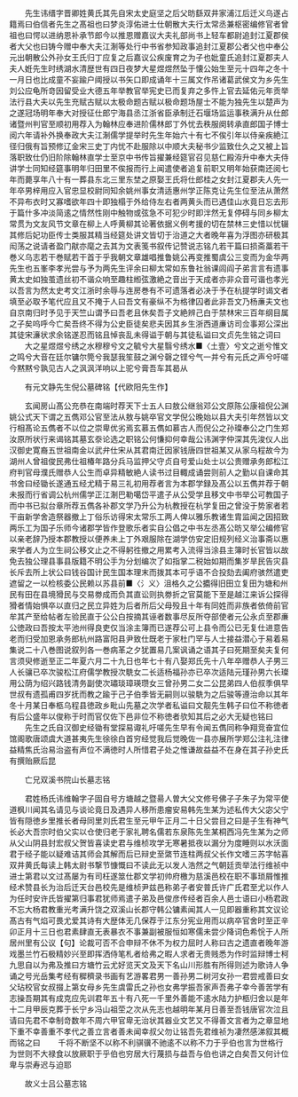 <!-- { "loadSidebar": true } -->
　　先生讳缙字晋卿姓黄氏其先自宋太史庭坚之后父昉繇双井家浦江后迁义乌遂占籍焉曰伯信者先生之髙祖也曰梦炎淳佑进士仕朝散大夫行太常丞兼枢密编修官者曾祖也曰愕以进纳恩补承节郎今以推恩赠嘉议大夫礼部尚书上轻车都尉追封江夏郡侯者大父也曰铸今赠中奉大夫江淛等处行中书省参知政事追封江夏郡公者父也中奉公元出朝散公外孙女王氏归丁应复之后嘉议公疾废育之为子也妣童氏追封江夏郡夫人夫人姙先生时绣湖水清歴世有四日夜梦大星煜煜然坠于懐公始生至元十四年之冬十一月日也比成童不妄踰户阈授以书矢口即成诵年十三属文作吊诸葛武侯文为乡先生刘公应龟所竒因留受业大德五年举教官举宪史已而复弃之多忤上官去延佑元年贡举法行县大夫以先生充赋古赋以太极命题古赋以极命题场屋士不能为独先生以楚声为之遂冠场明年奉大对授征仕郎宁海县丞江浙省臣承制迁石堰场监运事秩满升从仕郎诸暨州判官至顺初用荐入为翰林应奉进阶儒林郎丁外忧去秩服阕转承直郎国子博士阅六年请补外换奉政大夫江淛儒学提举时先生年始六十有七不俟引年以侍亲疾絶江径归俄有旨预修辽金宋三史丁内忧不赴服除以中顺大夫秘书少监致仕久之又被上旨落职致仕仍旧阶除翰林直学士至京中书传旨擢兼经筵官召见慈仁殿洊升中奉大夫侍讲学士同知经筵事明年归田里不俟报而行上闻遣使者追复前职又明年始获南还阅七年而薨享年八十有一葬县东北三里东埜之原娶王氏将仕郎桂之女封江夏郡夫人先一年卒男梓用应入官忠显校尉同知余姚州事女清适惠州学正陈克让先生位至法从萧然不异布衣时又寡嗜欲年四十即独榻于外给侍左右者两黄头而已遇佳山水竟日忘去形于篇什多冲淡简逺之情然性刚中触物或弦急不可犯少时即泮然无复停碍与同乡柳太常贯为文友风节文章在柳上人呼黄柳其论著依据义例考援的切在禁林三史惜以忧辍其修后妃功臣传士类服其精当经筵处讲文皆切于治道之大者晚年喜为浮图亦研极其闳荡之说请者盈门猒亦麾之去其为文表笺书叙传记赞说志铭凢若干篇曰损斋藁若干巻义乌志若干巻赋若干首于乎我朝文章雄唱推鲁姚公再变推蜀虞公三变而为金华两先生也五峯李孝光尝与予为两先生评余曰柳太常如东鲁社翁课闾阎子弟言言有遗事黄太史如独茧遗丝初不谐众响至趣柱縆弦激絶之音出于天成者亦非众音可谐也孝光以吾言为然太史考文江浙时余辱与连房巻有不可遗落者必决于予在杭提学时谒文者填至必取予笔代应且又不掩于人曰吾文有豪纵不为格律囚者此非吾文乃杨亷夫文也自京南归时予见于天竺山谓予曰吾老且休矣吾子文絶辨己白于禁林宋三百年纲目属之子矣呜呼今亡矣吾终不得为公史臣徒矣悲夫因其乡生浙西道亷访司佥事郑公深出其徒宋濓状求余铭遂忍而铭且悼丧乱未得谥于朝与其徒私谥曰文贞先生铭之词曰
　　大之星煜煜兮绣之水穆穆兮文之毓兮大星翳兮绣水■〈土壹〉兮文之逝兮惟文之鸣兮大音在廷尔镛尔筦兮我瑟我笙鼓之渊兮磬之铿兮气一并兮有元氏之声兮吁嗟今黙黙兮孰见古人之沨沨洋响以上驼兮膏吾车其曷从

　　有元文静先生倪公墓碑铭【代欧阳先生作】

　　玄闻房山髙公充恭在南端时荐天下士五人曰敖公继翁邓公文原陈公康祖倪公渊姚公式天下谓之五儁邓公官至法从敖与姚卒官文学倪公晚始以县大夫引年然皆以文行相髙论五儁者不以位之崇卑优劣焉玄慕五儁如慕古人而倪公之孙璨奉公之门生郑汝原所状行来谒铭其墓玄沗论选之职铭公何慊抑何幸哉公讳渊字仲深其先浚仪人出汉御史寛裔五世祖南金以武弁仕宋从其君南迁因家钱唐四世祖某又从家乌程故今为湖州人曾祖俊民弗仕祖椿年路分兵马监押父守贞自号爱山处士以公贵赠承务郎松江府判官母濮氏赠恭人公生而卓异精敏絶人读书过目輙成诵尝则前人之勤以自课命其书舍曰经锄长遂通五经尤精于易三礼初用荐者言为本郡学録及髙公以五儁并荐于朝未报而行省调公杭州儒学正江淛巴勒噶岱平遣子从公受学且移文中书举公可教国子而中书已拟台章所荐五儁各补郡文学乃升公为杭教授在杭学复田之曾没于势家者若干亩新学舍造祭器撤上丁俗乐访得宋太常乐工两人俾以雅乐教诸生胄监闻之因招致两乐工为国子乐师今诸郡学皆作登歌乐者实自公倡之中书左丞髙公昉又举公编修官以亲老辞乃授本郡教授以便养未上丁外艰服除在湖学仿安定旧规列经义治事斋以惠来学者人为立生祠公移文止之不得躬徃撤之用累考入流得当涂县主簿时长官皆以故免去独公理县事县版籍不明公手为分划编次了如指掌二税始如期而集岁旱民告灾县长斥去所上状公曰钱谷国计民生国本理末而拨其本可乎语不合投劾去阖府骇然遣吏遮留之一以检核委公民赖以苏县前■〈氵义〉沮格久之公攟得旧田立复田为塘和州民有田在县境猾民与交易劵成而负其直讼则执劵折之官莫能下至是越江来诉公探得猾者情始惧卒以直归之民立异姓为后者所后父母殁且十年有同姓而非族者依倚前官牟其产至给帖者左验民直于公公白按摘其诬者数事尽反所夺部使者元公永贞至郡亷公徳政曰吾按太平池州得良吏仅当涂主簿而已遂荐公可上县令而公已无复仕进意告老而归受加恩承务郎杭州路富阳县尹致仕既老于家杜门罕与人士接益潜心于易着易集说二十八巻图说叙列各一巻病革之夕犹置易几案讽诵之语其子曰死期至矣夫复何言须臾修逝至正二年夏六月二十九日也年七十有八娶郑氏先十八年卒赠恭人子男三人长骧已卒次骏松江府儒学教授次駪女二长适杨福孙亦已卒次适陆元瑾孙男六长璨用公荫为绍兴路钱清务副使次璛琰璋瑛瓒女三曾孙男二女二公昆弟四人伯叔季俱早世叔有遗孤甫四岁抚而教之踰于己子伯季皆无嗣则以骏駪为之后骏等遵治命以其年冬十月某日奉柩乌程县徳政乡毗山先墓之次学者私谥曰文靓先生韩子曰位不称徳者有后公盛年以俊称于时而官仅佐下邑非位不称徳者欤知其后之必大无疑也铭曰
　　先生之氏自汉御史经锄有堂探易诹礼吁嗟先生早有令闻五儁同称争翔竞奋宜位馆阁歌唐颂虞大道甚夷先生徐徐白首穷经觉我后觉晚佐一县亦展所学郑公注礼注律益精焦氏治易治盗有声位不满徳时人所惜君子处之惟谦故益益不在身在其子孙史氏有撰贻厥后昆

　　亡兄双溪书院山长墓志铭

　　君姓杨氏讳维翰字子固自号方塘越之暨昜人曽大父文修号佛子子朱子为常平使道枫川闻其名请见与谈论竟日及遇异人移所患瘤安易韩先生某为述私传大父宓父宁皆有隠徳乡里推长者母同里刘氏君生至元甲午正月二十日父尝目之曰是子生有神气长必大吾宗时伯父实以仓使归老于家礼聘名儒若东泉陈先生某桐西冯先生某为之师从父山阴县封宏叔父贺皆喜读史君与维桢攻学无寒暑抵夜以漏分为度睡则以水沃面君于经子能以疑难诘其师会其解而后已辩史至綮节连柱两叔父长作文嗜三苏字帖喜双井黄氏每读上韩太尉书撃节慷慨曰不读此无以发人浩然之气朝廷贡举法行维祯中进士第君以文过髙屡为有司枉遂筮仕郡文学初帅府檄为慈溪邑校在职不事琐屑惟推经术赞县长为治后迁天台邑校先是维桢尹兹邑称弟子者安普氏许广氏君至尤以作人为任时安许氏皆擢第归事君犹师焉遣子弟及邑俊彦传经者百余人邑士语曰小杨君政不忘大杨君教重光考满升饶之双溪山长郡守韩公镛素闻其人一见即器重称其文议论髙古有气焰可畏尤爱其诗有大歴体无几保荐于江东分宪业用而以病卒官舍时至正辛卯正月十三日也君素肆直无表暴衣不事兼副被服恒如寒儒未尝少降词色希恱于人所居州里有公议【句】论裁可否不合申辩不休不为权力屈时人称曰古之遗直者晚年游戏墨兰竹石极精妙兴至即挥洒侍笔札者给弗之暇人求者无贵贱悉为作时监辩博士柯九思自以为弗及推曰方塘竹云尤好览天文及天下名山川形胜有所得则述为歌诗人争诵之号光岳集考经有穉穧录书画有艺游畧君男一善孙男二树河女孙一君尝戒善曰女父玷校官女叔掇上第女母乡先生虞雷氏之孙也女弗学振吾家声吾弗子幸今善苦学有志操吾期其有成克应先训君年五十有八死一千里外善能不逺水陆力护柩归舍以是年十二月甲辰克葬于长宁乡冯山祖茔之次从先志也越明年某月日善至吾钱唐官次泣且请曰先君不幸制竒数年不周六甲官卑无治状其器业文艺又不得善文言者为之章显地下重不幸善重不孝代之善立言者善未闻幸叔父勿让铭吾先君维祯为凄然感涕叙其概而铭之曰
　　千将不断坚不以称不利骐骥不驰逺不以称不力于乎伯也言为世格行为世则不大禄食以放厥职于乎伯也穷居大行蔑损与益吾与伯也讲之白矣吾又何计位卑与崇寿迟与迫耶

　　故义士吕公墓志铭

